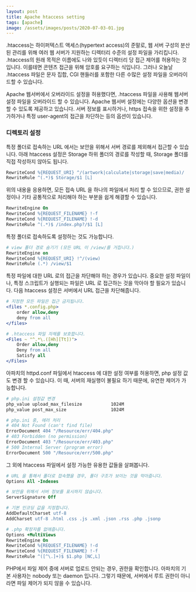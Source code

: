 ```yaml
---
layout: post
title: Apache htaccess setting
tags: [apache]
image: /assets/images/posts/2020-07-03-01.jpg
---
```


.htaccess는 하이퍼텍스트 액세스(hypertext access)의 준말로, 웹 서버 구성의 분산된 관리를 위해 여러 웹 서버가 지원하는 디렉터리 수준의 설정 파일을 가리킵니다. .htaccess의 원래 목적은 이름에도 나와 있듯이 디렉터리 당 접근 제어를 허용하는 것입니다. 이를테면 콘텐츠 접근을 위해 암호를 요구하는 식입니다. 그러나 오늘날 .htaccess 파일은 문자 집합, CGI 핸들러를 포함한 다른 수많은 설정 파일을 오버라이드할 수 있습니다.

Apache 웹서버에서 오버라이드 설정을 허용했다면, .htaccess 파일을 사용해 웹서버 설정 파일을 오버라이드 할 수 있습니다. Apache 웹서버 설정에는 다양한 옵션을 변경할 수 있도록 제공하고 있습니다. 서버 정보를 표시하거나, https 접속을 위한 설정을 추가하거나 특정 user-agent의 접근을 차단하는 등의 옵션이 있습니다.

### 디렉토리 설정

특정 폴더로 접속하는 URL 에서는 보안을 위해서 서버 경로를 제외해서 접근할 수 있습니다. 아래 htaccess 설정은 Storage 하위 폴더의 경로를 작성할 때, Storage 폴더를 직접 작성하지 않아도 됩니다.

~~~apache
RewriteCond %{REQUEST_URI} ^/(artwork|calculate|storage|save|media)/
RewriteRule ^(.*)$ Storage/$1 [L]
~~~

위의 내용을 응용하면, 모든 접속 URL 을 하나의 파일에서 처리 할 수 있으므로, 권한 설정이나 기타 공통적으로 처리해야 하는 부분을 쉽게 해결할 수 있습니다.

~~~apache
RewriteEngine On
RewriteCond %{REQUEST_FILENAME} !-f
RewriteCond %{REQUEST_FILENAME} !-d
RewriteRule ^(.*)$ /index.php?/$1 [L]
~~~

특정 폴더로 접속하도록 설정하는 것도 가능합니다.

~~~apache
# view 폴더 경로 숨기기 (모든 URL 이 /view/를 거칩니다.)
RewriteEngine on
RewriteCond %{REQUEST_URI} !^/(view)
RewriteRule (.*) /view/$1
~~~

특정 파일에 대한 URL 로의 접근을 차단해야 하는 경우가 있습니다. 중요한 설정 파일이나, 특정 스크립트가 실행되는 파일은 URL 로 접근하는 것을 막아야 할 필요가 있습니다. 다음 htaccess 설정은 서버에서 URL 접근을 차단해줍니다.

~~~apache
# 지정한 모든 파일은 접근 금지됩니다.
<files *.config.php>
    order allow,deny
    deny from all
</files>

# .htaccess 파일 자체를 보호합니다.
<Files ~ "^.*\.([Hh][Tt])">
	Order allow,deny
	Deny from all
	Satisfy all
</Files>
~~~

아파치의 httpd.conf 파일에서 htaccess 에 대한 설정 여부를 허용하면, php 설정 값도 변경 할 수 있습니다. 이 때, 서버의 재실행이 불필요 하기 때문에, 유연한 제어가 가능합니다.

~~~apache
# php.ini 설정값 변경
php_value upload_max_filesize           1024M
php_value post_max_size                 1024M

# php.ini 중, 에러 처리
# 404 Not Found (can't find file)
ErrorDocument 404 "/Resource/err/404.php"
# 403 Forbidden (no permission)
ErrorDocument 403 "/Resource/err/403.php"
# 500 Internal Server (program error)
ErrorDocument 500 "/Resource/err/500.php"
~~~

그 외에 htaccess 파일에서 설정 가능한 유용한 값들을 살펴봅니다.

~~~apache
# URL 을 통해서 폴더로 접속했을 경우, 폴더 구조가 보이는 것을 막아줍니다.
Options All -Indexes

# 보안을 위해서 서버 정보를 표시하지 않습니다.
ServerSignature Off

# 기본 인코딩 값을 지정합니다.
AddDefaultCharset utf-8
AddCharset utf-8 .html .css .js .xml .json .rss .php .jsonp

# .php 확장자를 없애줍니다.
Options +MultiViews
RewriteEngine On
RewriteCond %{REQUEST_FILENAME} !-d
RewriteCond %{REQUEST_FILENAME} !-f
RewriteRule ^([^\.]+)$ $1.php [NC,L]
~~~

PHP에서 파일 제어 중에 서버로 업로드 안되는 경우, 권한을 확인합니다. 아파치의 기본 사용자는 nobody 또는 daemon 입니다. 그렇기 때문에, 서버에서 루트 권한이 아니라면 파일 제어가 되지 않을 수 있습니다.
